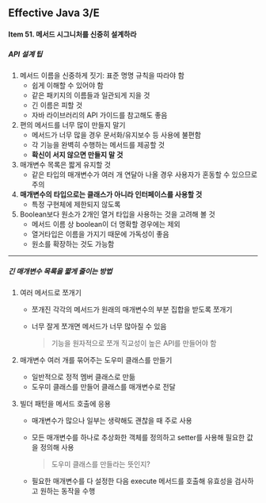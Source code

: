 ## Effective Java 3/E

#### Item 51. 메서드 시그니처를 신중히 설계하라

##### API 설계 팁

1. 메서드 이름을 신중하게 짓기: 표준 명명 규칙을 따라야 함
   - 쉽게 이해할 수 있어야 함
   - 같은 패키지의 이름들과 일관되게 지을 것
   - 긴 이름은 피할 것
   - 자바 라이브러리의 API 가이드를 참고해도 좋음
2. 편의 메서드를 너무 많이 만들지 말기
   - 메서드가 너무 많을 경우 문서화/유지보수 등 사용에 불편함
   - 각 기능을 완벽히 수행하는 메서드를 제공할 것
   - **확신이 서지 않으면 만들지 말 것**
3. 매개변수 목록은 짧게 유지할 것
   - 같은 타입의 매개변수가 여러 개 연달아 나올 경우 사용자가 혼동할 수 있으므로 주의
4. **매개변수의 타입으로는 클래스가 아니라 인터페이스를 사용할 것**
   - 특정 구현체에 제한되지 않도록
5. Boolean보다 원소가 2개인 열거 타입을 사용하는 것을 고려해 볼 것
   - 메서드 이름 상 boolean이 더 명확할 경우에는 제외
   - 열거타입은 이름을 가지기 때문에 가독성이 좋음
   - 원소를 확장하는 것도 가능함

----

##### 긴 매개변수 목록을 짧게 줄이는 방법

1. 여러 메서드로 쪼개기

   - 쪼개진 각각의 메서드가 원래의 매개변수의 부분 집합을 받도록 쪼개기

   - 너무 잘게 쪼개면 메서드가 너무 많아질 수 있음

     > 기능을 원자적으로 쪼개 직교성이 높은 API를 만들어야 함

2. 매개변수 여러 개를 묶어주는 도우미 클래스를 만들기

   - 일반적으로 정적 멤버 클래스로 만듦
   - 도우미 클래스를 만들어 클래스를 매개변수로 전달

3. 빌더 패턴을 메서드 호출에 응용

   - 매개변수가 많으나 일부는 생략해도 괜찮을 때 주로 사용

   - 모든 매개변수를 하나로 추상화한 객체를 정의하고 setter를 사용해 필요한 값을 정의해 사용

     > 도우미 클래스를 만들라는 뜻인지?

   - 필요한 매개변수를 다 설정한 다음 execute 메서드를 호출해 유효성을 검사하고 원하는 동작을 수행

